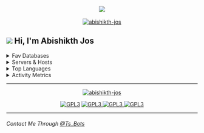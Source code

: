[<p align="center"><img src="https://telegra.ph/file/e59cf7c2d8cea81680e46.jpg">](https://telegram.dog/Trackstudio)


<p align="center"> <a href="https://github.com/abishikth-jos"><img src="https://komarev.com/ghpvc/?username=abishikth-jos&label=Profile%20views&color=0e75b6&style=flat" alt="abishikth-jos" /></a> </p>


<h2 align="left"><img src="https://media.giphy.com/media/hvRJCLFzcasrR4ia7z/giphy.gif" width="25px"> Hi, I'm Abishikth Jos</h2>


<details>
    <summary>Fav Databases</summary>
    <br/>
<p align="left"> 
   <a href="https://www.mongodb.com/" target="_blank"> <img src="https://raw.githubusercontent.com/devicons/devicon/master/icons/mongodb/mongodb-original-wordmark.svg" alt="mongodb" width="40" height="40"/> </a> 
   <a href="https://www.mysql.com/" target="_blank"> <img src="https://raw.githubusercontent.com/devicons/devicon/master/icons/mysql/mysql-original-wordmark.svg" alt="mysql" width="40" height="40"/> </a> 
   <a href="https://www.postgresql.org" target="_blank"> <img src="https://raw.githubusercontent.com/devicons/devicon/master/icons/postgresql/postgresql-original-wordmark.svg" alt="postgresql" width="40" height="40"/> </a> 
</p>
</details>


<details>
    <summary>Servers & Hosts</summary>
    <br/>
<p align="left"> 
   <a href="https://github.com/" target="_blank"> <img src="https://github.com/devicons/devicon/raw/master/icons/github/github-original-wordmark.svg" alt="github" width="40" height="40"/> </a>  
   <a href="https://heroku.com" target="_blank"> <img src="https://github.com/Thomas-George-T/Thomas-George-T/raw/master/assets/heroku.svg" alt="heroku" width="40" height="40"/> </a> 
</p>
</details>


<details>
    <summary>Top Languages</summary>
    <br/>

[![Top Langs](https://github-readme-stats.vercel.app/api/top-langs/?username=abishikth-jos&layout=compact)](https://github.com/abishikth-jos)

</details> 

<details>
  <summary>Activity Metrics</summary>
  <br/>
<p align="left"> <a href="https://github.com/abishikth-jos"><img src="https://metrics.lecoq.io/abishikth-jos?template=classic&base.header=0&base.metadata=0&isocalendar=1&languages=1&people=1&isocalendar.duration=half-year&languages.limit=8&languages.sections=most-used&languages.colors=github&languages.threshold=0%25&languages.indepth=false&languages.recent.load=300&languages.recent.days=14&people.limit=24&people.size=28&people.types=followers%2C%20following&people.identicons=false&people.shuffle=false&config.timezone=Asia%2FCalcutta" alt="abishikth-jos" /></a> </p>

</details>

---

<p align="center">
    <a href="https://github.com/abishikth-jos"><img src="https://github-readme-stats.vercel.app/api?username=abishikth-jos&show_icons=true&include_all_commits=true&theme=vue&cache_seconds=86400" alt="abishikth-jos" /></a> 
</p> 

<p align="center">
    <a href="https://t.me/Trackstudio"><img alt="GPL3" src ="https://raw.githubusercontent.com/mayankchaudhary26/Cool-Readme-ideas/master/data/octocat/daftpunktocat-guy.gif" width="300" height="300"/></a>
    <a href="https://t.me/Ts_Bots"><img alt="GPL3" src ="https://img.icons8.com/fluent/48/000000/telegram-app.png" /> </a>
    <a href="https://instagram.com/anylink_movies?igshid=YmMyMTA2M2Y="><img alt="GPL3" src ="https://img.icons8.com/fluent/48/000000/instagram-new.png"/> </a>
    <a href="https://t.me/Ts_bots/8"><img alt="GPL3" src ="https://telegra.ph/file/3625f317900c074861c9d.jpg" width="110" height="45" /> </a>

</p> 

-----

###### <p align="left"><i>Contact Me Through [@Ts_Bots](https://telegram.me/Ts_bots)</i></p>

